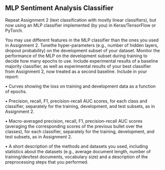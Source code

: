 ## MLP Sentiment Analysis Classifier 

Repeat Assignment 2 (text classification with mostly linear classifiers), but now using an MLP classifier implemented (by you) in Keras/TensorFlow or PyTorch.

You may use different features in the MLP classifier than the ones you used in Assignment 2.
Tunethe hyper-parameters (e.g., number of hidden layers, dropout probability) on the development
subset of your dataset. Monitor the performance of the MLP on the development subset
during training to decide how many epochs to use. Include experimental results of a baseline
majority classifier, as well as experimental results of your best classifier from Assignment 2,
now treated as a second baseline. Include in your report:

• Curves showing the loss on training and development data as a function of epochs.

• Precision, recall, F1, precision-recall AUC scores, for each class and classifier,
separately for the training, development, and test subsets, as in Assignment 2.

• Macro-averaged precision, recall, F1, precision-recall AUC scores (averaging the
corresponding scores of the previous bullet over the classes), for each classifier,
separately for the training, development, and test subsets, as in Assignment 2.

• A short description of the methods and datasets you used, including statistics about
the datasets (e.g., average document length, number of training/dev/test documents,
vocabulary size) and a description of the preprocessing steps that you performed.

